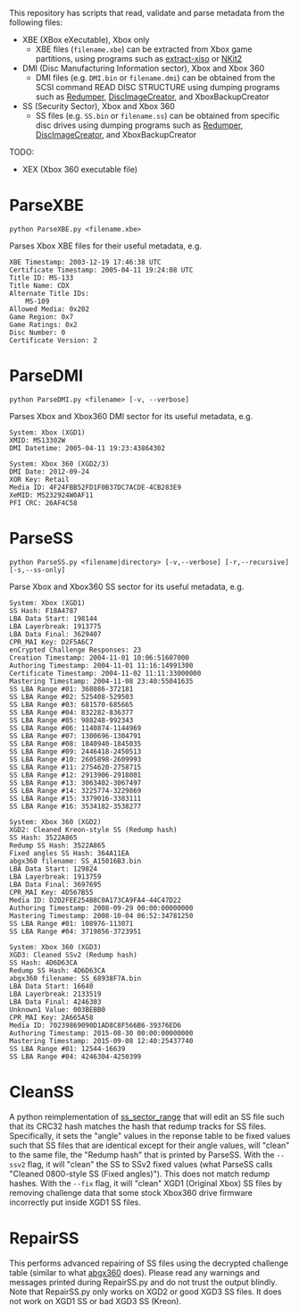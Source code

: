 This repository has scripts that read, validate and parse metadata from the following files:
- XBE (XBox eXecutable), Xbox only
    - XBE files (`filename.xbe`) can be extracted from Xbox game partitions, using programs such as [extract-xiso](https://github.com/XboxDev/extract-xiso) or [NKit2](https://github.com/Nanook/NKit)
- DMI (Disc Manufacturing Information sector), Xbox and Xbox 360
    - DMI files (e.g. `DMI.bin` or `filename.dmi`) can be obtained from the SCSI command READ DISC STRUCTURE using dumping programs such as [Redumper](https://github.com/superg/redumper), [DiscImageCreator](https://github.com/saramibreak/DiscImageCreator/), and XboxBackupCreator
- SS (Security Sector), Xbox and Xbox 360
    - SS files (e.g. `SS.bin` or `filename.ss`) can be obtained from specific disc drives using dumping programs such as [Redumper](https://github.com/superg/redumper), [DiscImageCreator](https://github.com/saramibreak/DiscImageCreator/), and XboxBackupCreator

TODO:
- XEX (Xbox 360 executable file)

# ParseXBE

`python ParseXBE.py <filename.xbe>`

Parses Xbox XBE files for their useful metadata, e.g.

```
XBE Timestamp: 2003-12-19 17:46:38 UTC
Certificate Timestamp: 2005-04-11 19:24:08 UTC
Title ID: MS-133
Title Name: CDX
Alternate Title IDs:
    MS-109
Allowed Media: 0x202
Game Region: 0x7
Game Ratings: 0x2
Disc Number: 0
Certificate Version: 2
```

# ParseDMI

`python ParseDMI.py <filename> [-v, --verbose]`

Parses Xbox and Xbox360 DMI sector for its useful metadata, e.g.

```
System: Xbox (XGD1)
XMID: MS13302W
DMI Datetime: 2005-04-11 19:23:43864302
```
```
System: Xbox 360 (XGD2/3)
DMI Date: 2012-09-24
XOR Key: Retail
Media ID: 4F24FBB52FD1F0B37DC7ACDE-4CB283E9
XeMID: MS232924W0AF11
PFI CRC: 26AF4C58
```

# ParseSS

`python ParseSS.py <filename|directory> [-v,--verbose] [-r,--recursive] [-s,--ss-only]`

Parse Xbox and Xbox360 SS sector for its useful metadata, e.g.

```
System: Xbox (XGD1)
SS Hash: F18A4787
LBA Data Start: 198144
LBA Layerbreak: 1913775
LBA Data Final: 3629407
CPR_MAI Key: D2F5A6C7
enCrypted Challenge Responses: 23
Creation Timestamp: 2004-11-01 10:06:51607000
Authoring Timestamp: 2004-11-01 11:16:14991300
Certificate Timestamp: 2004-11-02 11:11:33000000
Mastering Timestamp: 2004-11-08 23:40:55041635
SS LBA Range #01: 368086-372181
SS LBA Range #02: 525408-529503
SS LBA Range #03: 681570-685665
SS LBA Range #04: 832282-836377
SS LBA Range #05: 988248-992343
SS LBA Range #06: 1140874-1144969
SS LBA Range #07: 1300696-1304791
SS LBA Range #08: 1840940-1845035
SS LBA Range #09: 2446418-2450513
SS LBA Range #10: 2605898-2609993
SS LBA Range #11: 2754620-2758715
SS LBA Range #12: 2913906-2918001
SS LBA Range #13: 3063402-3067497
SS LBA Range #14: 3225774-3229869
SS LBA Range #15: 3379016-3383111
SS LBA Range #16: 3534182-3538277
```
```
System: Xbox 360 (XGD2)
XGD2: Cleaned Kreon-style SS (Redump hash)
SS Hash: 3522A865
Redump SS Hash: 3522A865
Fixed angles SS Hash: 364A11EA
abgx360 filename: SS_A15016B3.bin
LBA Data Start: 129824
LBA Layerbreak: 1913759
LBA Data Final: 3697695
CPR_MAI Key: 4D567B55
Media ID: D2D2FEE254B8C0A173CA9FA4-44C47D22
Authoring Timestamp: 2008-09-29 00:00:00000000
Mastering Timestamp: 2008-10-04 06:52:34781250
SS LBA Range #01: 108976-113071
SS LBA Range #04: 3719856-3723951
```
```
System: Xbox 360 (XGD3)
XGD3: Cleaned SSv2 (Redump hash)
SS Hash: 4D6D63CA
Redump SS Hash: 4D6D63CA
abgx360 filename: SS_68938F7A.bin
LBA Data Start: 16640
LBA Layerbreak: 2133519
LBA Data Final: 4246303
Unknown1 Value: 003BEBB0
CPR_MAI Key: 2A665A58
Media ID: 70239869090D1AD8C8F566B6-39376ED6
Authoring Timestamp: 2015-08-30 00:00:00000000
Mastering Timestamp: 2015-09-08 12:40:25437740
SS LBA Range #01: 12544-16639
SS LBA Range #04: 4246304-4250399
```

# CleanSS

A python reimplementation of [ss_sector_range](http://redump.org/download/ss_sector_range_1.0e.rar) that will edit an SS file such that its CRC32 hash matches the hash that redump tracks for SS files.
Specifically, it sets the "angle" values in the reponse table to be fixed values such that SS files that are identical except for their angle values, will "clean" to the same file, the "Redump hash" that is printed by ParseSS.
With the `--ssv2` flag, it will "clean" the SS to SSv2 fixed values (what ParseSS calls "Cleaned 0800-style SS (Fixed angles)"). This does not match redump hashes.
With the `--fix` flag, it will "clean" XGD1 (Original Xbox) SS files by removing challenge data that some stock Xbox360 drive firmware incorrectly put inside XGD1 SS files.

# RepairSS

This performs advanced repairing of SS files using the decrypted challenge table (similar to what [abgx360](https://abgx360.hadzz.com/) does).
Please read any warnings and messages printed during RepairSS.py and do not trust the output blindly.
Note that RepairSS.py only works on XGD2 or good XGD3 SS files. It does not work on XGD1 SS or bad XGD3 SS (Kreon).
